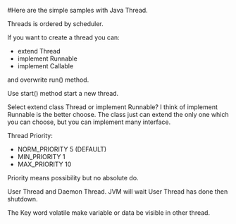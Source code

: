 #Here are the simple samples with Java Thread. 

Threads is ordered by scheduler.

If you want to create a thread you can:
* extend Thread
* implement Runnable
* implement Callable

and overwrite run() method.

Use start() method start a new thread.

Select extend class Thread or implement Runnable?
I think of implement Runnable is the better choose. 
The class just can extend the only one which you can choose, but you can implement many interface.

Thread Priority:
* NORM_PRIORITY 5 (DEFAULT)
* MIN_PRIORITY 1
* MAX_PRIORITY 10

Priority means possibility but no absolute do.

User Thread and Daemon Thread.
JVM will wait User Thread has done then shutdown. 

The Key word volatile make variable or data be visible in other thread.